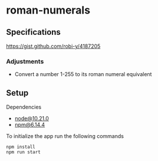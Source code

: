 # roman-numerals

## Specifications

https://gist.github.com/robi-y/4187205

### Adjustments

- Convert a number 1-255 to its roman numeral equivalent

## Setup

Dependencies

- node@10.21.0
- npm@6.14.4

To initialize the app run the following commands

```
npm install
npm run start
```
